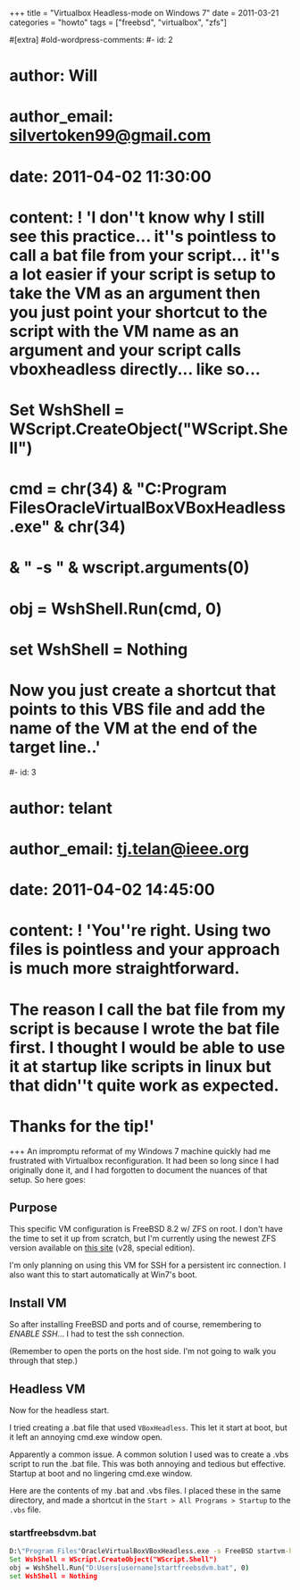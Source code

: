 +++
title = "Virtualbox Headless-mode on Windows 7"
date = 2011-03-21
categories = "howto"
tags = ["freebsd", "virtualbox", "zfs"]

#[extra]
#old-wordpress-comments:
#- id: 2
#  author: Will
#  author_email: silvertoken99@gmail.com
#  date: 2011-04-02 11:30:00
#  content: ! 'I don''t know why I still see this practice...  it''s pointless to call a bat file from your script...  it''s a lot easier if your script is setup to take the VM as an argument then you just point your shortcut to the script with the VM name as an argument and your script calls vboxheadless directly...  like so...
#
#    Set WshShell = WScript.CreateObject("WScript.Shell")
#    cmd = chr(34) &amp; "C:Program FilesOracleVirtualBoxVBoxHeadless.exe" &amp; chr(34)
#    &amp; " -s " &amp; wscript.arguments(0)
#    obj = WshShell.Run(cmd, 0)
#    set WshShell = Nothing
#
#    Now you just create a shortcut that points to this VBS file and add the name of the VM at the end of the target line..'
#- id: 3
#  author: telant
#  author_email: tj.telan@ieee.org
#  date: 2011-04-02 14:45:00
#  content: ! 'You''re right. Using two files is pointless and your approach is much more straightforward.
#
#    The reason I call the bat file from my script is because I wrote the bat file first. I thought I would be able to use it at startup like scripts in linux but that didn''t quite work as expected.
#
#    Thanks for the tip!'
+++
An impromptu reformat of my Windows 7 machine quickly had me frustrated with Virtualbox reconfiguration. It had been so long since I had originally done it, and I had forgotten to document the nuances of that setup. So here goes\:

## Purpose

This specific VM configuration is FreeBSD 8.2 w/ ZFS on root. I don't have the time to set it up from scratch, but I'm currently using the newest ZFS version available on [this site][mfsBSD] (v28, special edition).

I'm only planning on using this VM for SSH for a persistent irc connection. I also want this to start automatically at Win7's boot.

## Install VM

So after installing FreeBSD and ports and of course, remembering to *ENABLE SSH*... I had to test the ssh connection.

(Remember to open the ports on the host side. I'm not going to walk you through that step.)

## Headless VM

Now for the headless start.

I tried creating a .bat file that used `VBoxHeadless`. This let it start at boot, but it left an annoying cmd.exe window open.

Apparently a common issue. A common solution I used was to create a .vbs script to run the .bat file. This was both annoying and tedious but effective. Startup at boot and no lingering cmd.exe window.

Here are the contents of my .bat and .vbs files. I placed these in the same directory, and made a shortcut in the `Start > All Programs > Startup` to the `.vbs` file.

### startfreebsdvm.bat

```bat
D:\"Program Files"OracleVirtualBoxVBoxHeadless.exe -s FreeBSD startvm-headless.vbs
Set WshShell = WScript.CreateObject("WScript.Shell")
obj = WshShell.Run("D:Users[username]startfreebsdvm.bat", 0)
set WshShell = Nothing
```

[mfsBSD]: http://mfsbsd.vx.sk
